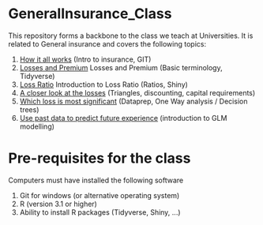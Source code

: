 # GeneralInsurance_Class
This repository forms a backbone to the class we teach at Universities. It is related to General insurance and covers the following topics:
  

  1) [How it all works](/Lessons/Lesson1/README.md) (Intro to insurance, GIT)
  2) [Losses and Premium](/Lessons/Lesson2/README.md) Losses and Premium (Basic terminology, Tidyverse)
  3) [Loss Ratio](/Lessons/Lesson3/README.md) Introduction to Loss Ratio (Ratios, Shiny)
  4) [A closer look at the losses](/Lessons/Lesson4/README.md) (Triangles, discounting, capital requirements)
  5) [Which loss is most significant](/Lessons/Lesson5/README.md) (Dataprep, One Way analysis / Decision trees)
  6) [Use past data to predict future experience](/Lessons/Lesson6/README.md) (introduction to GLM modelling)

# Pre-requisites for the class
Computers must have installed the following software
  1) Git for windows (or alternative operating system)
  2) R (version 3.1 or higher)
  3) Ability to install R packages (Tidyverse, Shiny, ...)
